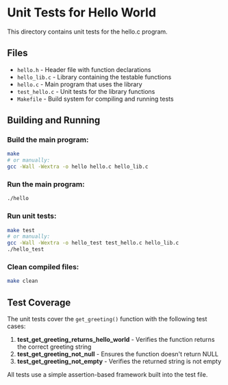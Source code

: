 # Unit Tests for Hello World

This directory contains unit tests for the hello.c program.

## Files

- `hello.h` - Header file with function declarations
- `hello_lib.c` - Library containing the testable functions  
- `hello.c` - Main program that uses the library
- `test_hello.c` - Unit tests for the library functions
- `Makefile` - Build system for compiling and running tests

## Building and Running

### Build the main program:
```bash
make
# or manually:
gcc -Wall -Wextra -o hello hello.c hello_lib.c
```

### Run the main program:
```bash
./hello
```

### Run unit tests:
```bash
make test
# or manually:
gcc -Wall -Wextra -o hello_test test_hello.c hello_lib.c
./hello_test
```

### Clean compiled files:
```bash
make clean
```

## Test Coverage

The unit tests cover the `get_greeting()` function with the following test cases:

1. **test_get_greeting_returns_hello_world** - Verifies the function returns the correct greeting string
2. **test_get_greeting_not_null** - Ensures the function doesn't return NULL
3. **test_get_greeting_not_empty** - Verifies the returned string is not empty

All tests use a simple assertion-based framework built into the test file.